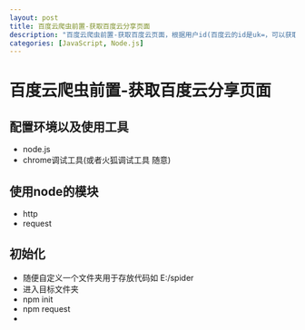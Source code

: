 ```yaml
---
layout: post
title: 百度云爬虫前置-获取百度云分享页面
description: "百度云爬虫前置-获取百度云页面，根据用户id(百度云的id是uk=，可以获取百度云的页面"
categories: [JavaScript, Node.js]
---
```

# 百度云爬虫前置-获取百度云分享页面
## 配置环境以及使用工具
- node.js
- chrome调试工具(或者火狐调试工具 随意)
## 使用node的模块
- http
- request
## 初始化
- 随便自定义一个文件夹用于存放代码如 E:/spider
- 进入目标文件夹
- npm init
- npm request
- 

```
